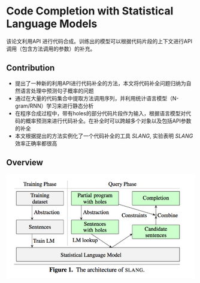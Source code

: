 # Code Completion with Statistical Language Models

该论文利用API 进行代码合成。训练出的模型可以根据代码片段的上下文进行API调用（包含方法调用的参数）的补充。

## Contribution

- 提出了一种新的利用API进行代码补全的方法，本文将代码补全问题归纳为自然语言处理中预测句子概率的问题
- 通过在大量的代码集合中提取方法调用序列，并利用统计语言模型（N-gram/RNN）学习来进行静态分析
- 在程序合成过程中，带有holes的部分代码片段作为输入，根据语言模型对代码的概率预测来进行代码补全。在补全时可以跨越多个对象以及包括API参数的补全
- 本文根据提出的方法实例化了一个代码补全的工具 _SLANG_, 实验表明 _SLANG_ 效率正确率都很高

## Overview

![The architecture of _SLANG_ ](image/architecture.png)
